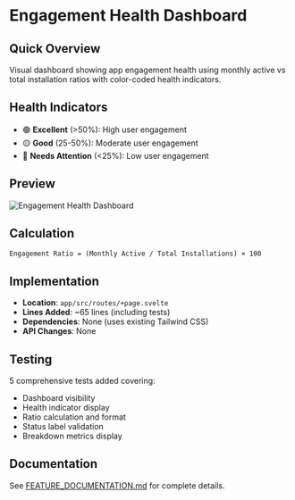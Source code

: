 # Engagement Health Dashboard

## Quick Overview

Visual dashboard showing app engagement health using monthly active vs total installation ratios with color-coded health indicators.

## Health Indicators

- 🟢 **Excellent** (>50%): High user engagement
- 🟡 **Good** (25-50%): Moderate user engagement
- 🔴 **Needs Attention** (<25%): Low user engagement

## Preview

![Engagement Health Dashboard](https://github.com/user-attachments/assets/fcfba1ea-7ffa-4958-9c9d-b441b179743e)

## Calculation

```
Engagement Ratio = (Monthly Active / Total Installations) × 100
```

## Implementation

- **Location**: `app/src/routes/+page.svelte`
- **Lines Added**: ~65 lines (including tests)
- **Dependencies**: None (uses existing Tailwind CSS)
- **API Changes**: None

## Testing

5 comprehensive tests added covering:

- Dashboard visibility
- Health indicator display
- Ratio calculation and format
- Status label validation
- Breakdown metrics display

## Documentation

See [FEATURE_DOCUMENTATION.md](./FEATURE_DOCUMENTATION.md) for complete details.

